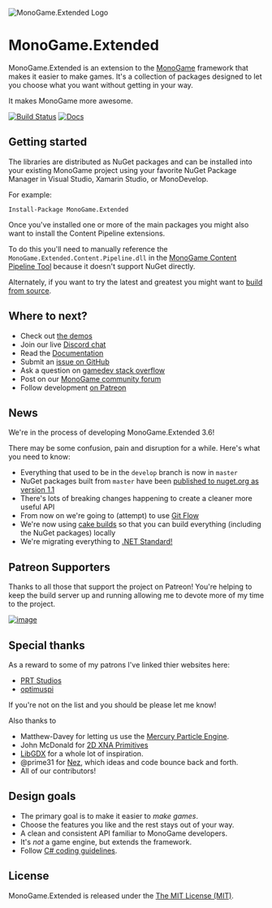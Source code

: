 ![MonoGame.Extended Logo](https://raw.githubusercontent.com/craftworkgames/MonoGame.Extended/master/Logos/logo-banner-800.png)

# MonoGame.Extended

MonoGame.Extended is an extension to the [MonoGame](http://www.monogame.net/) framework that makes it easier to make games. It's a collection of packages designed to let you choose what you want without getting in your way.

It makes MonoGame more awesome.

[![Build Status](https://dev.azure.com/dylanwilson/MonoGame.Extended/_apis/build/status/craftworkgames.MonoGame.Extended?branchName=develop)](https://dev.azure.com/dylanwilson/MonoGame.Extended/_build/latest?definitionId=1&branchName=develop) [![Docs](https://img.shields.io/badge/docs-latest-brightgreen.svg?style=flat)](http://docs.monogameextended.net/)

## Getting started

The libraries are distributed as NuGet packages and can be installed into your existing MonoGame project using your favorite NuGet Package Manager in Visual Studio, Xamarin Studio, or MonoDevelop. 

For example:

    Install-Package MonoGame.Extended

Once you've installed one or more of the main packages you might also want to install the Content Pipeline extensions.

To do this you'll need to manually reference the `MonoGame.Extended.Content.Pipeline.dll` in the [MonoGame Content Pipeline Tool](http://docs.monogameextended.net/Installation/#referencing-the-content-pipeline-extension) because it doesn't support NuGet directly.

Alternately, if you want to try the latest and greatest you might want to [build from source](http://docs.monogameextended.net/Development/Building-from-Source/).

## Where to next?

 - Check out [the demos](https://github.com/craftworkgames/MonoGame.Extended/tree/develop/Source/Demos)
 - Join our live [Discord chat](https://discord.gg/xPUEkj9)
 - Read the [Documentation](http://docs.monogameextended.net/)
 - Submit an [issue on GitHub](https://github.com/craftworkgames/MonoGame.Extended/issues)
 - Ask a question on [gamedev stack overflow](http://gamedev.stackexchange.com/questions/tagged/monogame-extended)
 - Post on our [MonoGame community forum](http://community.monogame.net/category/extended)
 - Follow development [on Patreon](https://www.patreon.com/craftworkgames)
 
## News

We're in the process of developing MonoGame.Extended 3.6! 

There may be some confusion, pain and disruption for a while. Here's what you need to know:
 
 - Everything that used to be in the `develop` branch is now in `master`
 - NuGet packages built from `master` have been [published to nuget.org as version 1.1](https://www.nuget.org/packages?q=monogame.extended)
 - There's lots of breaking changes happening to create a cleaner more useful API
 - From now on we're going to (attempt) to use [Git Flow](https://gitversion.readthedocs.io/en/latest/git-branching-strategies/gitflow/)
 - We're now using [cake builds](https://cakebuild.net/) so that you can build everything (including the NuGet packages) locally
 - We're migrating everything to [.NET Standard!](https://www.patreon.com/posts/one-library-to-18916187)

## Patreon Supporters

Thanks to all those that support the project on Patreon! You're helping to keep the build server up and running allowing me to devote more of my time to the project.

[![image](https://cloud.githubusercontent.com/assets/3201643/17462536/f5608898-5cf3-11e6-8e81-47d6594a8d9c.png)](https://www.patreon.com/craftworkgames)

## Special thanks

As a reward to some of my patrons I've linked thier websites here:
 - [PRT Studios](http://prt-studios.com/)
 - [optimuspi](http://www.optimuspi.com/)
 
If you're not on the list and you should be please let me know!

Also thanks to

 - Matthew-Davey for letting us use the [Mercury Particle Engine](https://github.com/Matthew-Davey/mercury-particle-engine).
 - John McDonald for [2D XNA Primitives](https://bitbucket.org/C3/2d-xna-primitives/wiki/Home)
 - [LibGDX](https://libgdx.badlogicgames.com) for a whole lot of inspiration.
 - @prime31 for [Nez](https://github.com/prime31/Nez), which ideas and code bounce back and forth.
 - All of our contributors!

## Design goals

 - The primary goal is to make it easier to *make games*.
 - Choose the features you like and the rest stays out of your way.
 - A clean and consistent API familiar to MonoGame developers.
 - It's *not* a game engine, but extends the framework.
 - Follow [C# coding guidelines](https://msdn.microsoft.com/en-us/library/ms229002(v=vs.110).aspx).

## License

MonoGame.Extended is released under the [The MIT License (MIT)](https://github.com/craftworkgames/MonoGame.Extended/blob/master/LICENSE).

